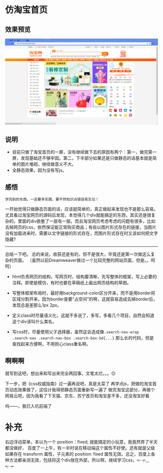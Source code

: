 # 仿淘宝首页

## 效果预览
<img src="./images/taobao.png"/>

## 说明
- 目前只做了淘宝首页的一屏，没有继续做下去的原因有两个：第一，做完第一屏，发现基础还不够牢固。第二，下半部分如果还是只做静态的话基本就是简单的图片堆砌，继续做意义不大。
- 全静态效果，因为没有写js。

## 感悟
`学完到的东西，一定要多实践，要不然知识点很容易忘记！`

一开始觉得只做静态页面的话，应该挺简单的，真正做起来发现也不是那么容易。尤其看过淘宝网页的源码后发现，本觉得几个div就能搞定的东西，其实还是很复杂的，里面的div嵌套了一层有一层。而且淘宝网页考虑考虑的问题有很多，比如去掉网页的css，依然保证能正常购买商品；有些以图片形式存在的链接，当图片没有加载进来时，需要以文字链接的形式存在，而图片形式存在时又该如何把文字隐藏?

----------------------------------

总结一下吧。
总的来说，收获还是有的，但不是很大，毕竟还是第一次做这么复杂的页面。
（虽然以前Dreamweaver做过一个比较完整的网站页面，但是。。呵呵）

- html负责网页的结构，写网页时，结构要清晰，先写整体的框架，写上必要的注释。即使是模仿，有时也要在草稿纸上画出网页结构的草图。

- 写整体框架布局时，最好用background-color区分开来，而不是用border将区域分割开来，因为border是要“占空间”的啊，这就容易造成去掉border后，发现总是差那么1px 2px。

- 定义class时尽量语义化，这就不多说了，多写，多看几个项目，自然会知道这个div该叫什么类名。

- 写css时，尽量使用父子选择器，虽然这会造成像`.search-nav-wrap .search-nav .search-nav-box .search-box-bd{...}`
那么长的代码，但是查找起来方便啊，不用担心class重名啊。

## 啊啊啊

就写到这吧，想出来和写出来完全两回事。文笔太烂。。。😔

下一步，把《css权威指南》过一遍再说吧，真是太菜了
再学点js，把做的淘宝首页动态效果做了，这估计我得把静态页面重新写一遍了
做完淘宝这部分，再做个网易云吧，因为我看了下天猫、京东、苏宁首页和淘宝差不多，还没淘宝好看


呜——，我已入坑前端了

# 补充
右边浮动菜单，本以为一个 position：fixed; 就能搞定的小玩意，我竟然弄了半天都没做好，
百度了一上午，有一半时说在移动端这个属性不好使。还有就是父级如果存在 transform 属性，子元素的 position: fixed 属性无效。总之，百度上各种方法都亲测无效，包括将这个div放在外部，所以啊，继续学习css，┭┮﹏┭┮




